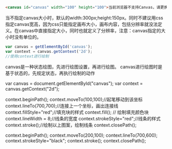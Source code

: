 
```html
<canvas id="canvas" width="100" height="100">当前浏览器不支持Canvas，请更换浏览器后再试</canvas>
```

当不指定canvas大小时，默认的width:300px;height:150px。同时不建议用css指定canvas宽高，因为css只能指定画布大小，画布内容，包括分辨率就没法定义。在canvas中直接指定大小，同时也就定义了分辨率，注意：canvas指定的大小时没有单位的。

```javascript
var canvas = getElementById('canvas');
var context = canvas.getContext('2d');
//使用context进行绘制
```
canvas是一种状态绘图，先进行绘图设置，再进行绘图。
canvas进行绘图时是基于状态的，先规定状态，再执行绘制的动作

var canvas = document.getElementById("canvas");
var context = canvas.getContext("2d");

context.beginPath();
context.moveTo(100,100);//起笔移动到该坐标
context.lineTo(700,700);//连接上一个坐标，画出连接线
context.fillStyle="red";//填充块的样式
context.fill(); // 绘制填充颜色块
context.lineWidth = 8;//线条的宽度
context.strokeStyle="red";//线条的样式
context.stroke();//绘制以上图案，绘制线条
context.closePath();

context.beginPath();
context.moveTo(200,100);
context.lineTo(700,600);
context.strokeStyle="black";
context.stroke();
context.closePath();
